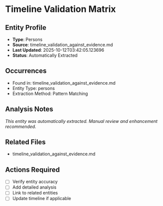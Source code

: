 # Timeline Validation Matrix

## Entity Profile
- **Type**: Persons
- **Source**: timeline_validation_against_evidence.md
- **Last Updated**: 2025-10-12T03:42:05.123696
- **Status**: Automatically Extracted

## Occurrences
- Found in: timeline_validation_against_evidence.md
- Entity Type: persons
- Extraction Method: Pattern Matching

## Analysis Notes
*This entity was automatically extracted. Manual review and enhancement recommended.*

## Related Files
- timeline_validation_against_evidence.md

## Actions Required
- [ ] Verify entity accuracy
- [ ] Add detailed analysis
- [ ] Link to related entities
- [ ] Update timeline if applicable
